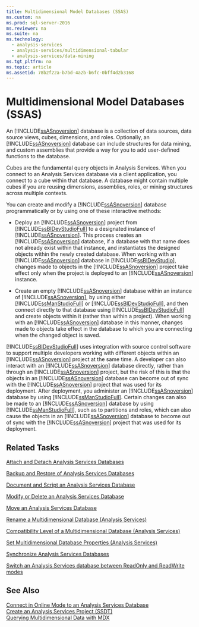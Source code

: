 ```yaml
---
title: Multidimensional Model Databases (SSAS)
ms.custom: na
ms.prod: sql-server-2016
ms.reviewer: na
ms.suite: na
ms.technology: 
  - analysis-services
  - analysis-services/multidimensional-tabular
  - analysis-services/data-mining
ms.tgt_pltfrm: na
ms.topic: article
ms.assetid: 78b2f22a-b7bd-4a2b-b6fc-0bff4d2b3168
---
```

# Multidimensional Model Databases (SSAS)
  An [!INCLUDE[ssASnoversion](../../Topics/TopicNameContainA/includes/ssASnoversion_md.md)] database is a collection of data sources, data source views, cubes, dimensions, and roles. Optionally, an [!INCLUDE[ssASnoversion](../../Topics/TopicNameContainA/includes/ssASnoversion_md.md)] database can include structures for data mining, and custom assemblies that provide a way for you to add user-defined functions to the database.  
  
 Cubes are the fundamental query objects in Analysis Services. When you connect to an Analysis Services database via a client application, you connect to a cube within that database. A database might contain multiple cubes if you are reusing dimensions, assemblies, roles, or mining structures across multiple contexts.  
  
 You can create and modify a [!INCLUDE[ssASnoversion](../../Topics/TopicNameContainA/includes/ssASnoversion_md.md)] database programmatically or by using one of these interactive methods:  
  
-   Deploy an [!INCLUDE[ssASnoversion](../../Topics/TopicNameContainA/includes/ssASnoversion_md.md)] project from [!INCLUDE[ssBIDevStudioFull](../../Topics/TopicNameContainA/includes/ssBIDevStudioFull_md.md)] to a designated instance of [!INCLUDE[ssASnoversion](../../Topics/TopicNameContainA/includes/ssASnoversion_md.md)]. This process creates an [!INCLUDE[ssASnoversion](../../Topics/TopicNameContainA/includes/ssASnoversion_md.md)] database, if a database with that name does not already exist within that instance, and instantiates the designed objects within the newly created database. When working with an [!INCLUDE[ssASnoversion](../../Topics/TopicNameContainA/includes/ssASnoversion_md.md)] database in [!INCLUDE[ssBIDevStudio](../../Topics/TopicNameContainA/includes/ssBIDevStudio_md.md)], changes made to objects in the [!INCLUDE[ssASnoversion](../../Topics/TopicNameContainA/includes/ssASnoversion_md.md)] project take effect only when the project is deployed to an [!INCLUDE[ssASnoversion](../../Topics/TopicNameContainA/includes/ssASnoversion_md.md)] instance.  
  
-   Create an empty [!INCLUDE[ssASnoversion](../../Topics/TopicNameContainA/includes/ssASnoversion_md.md)] database within an instance of [!INCLUDE[ssASnoversion](../../Topics/TopicNameContainA/includes/ssASnoversion_md.md)], by using either [!INCLUDE[ssManStudioFull](../../Topics/TopicNameContainA/includes/ssManStudioFull_md.md)] or [!INCLUDE[ssBIDevStudioFull](../../Topics/TopicNameContainA/includes/ssBIDevStudioFull_md.md)], and then connect directly to that database using [!INCLUDE[ssBIDevStudioFull](../../Topics/TopicNameContainA/includes/ssBIDevStudioFull_md.md)] and create objects within it (rather than within a project). When working with an [!INCLUDE[ssASnoversion](../../Topics/TopicNameContainA/includes/ssASnoversion_md.md)] database in this manner, changes made to objects take effect in the database to which you are connecting when the changed object is saved.  
  
 [!INCLUDE[ssBIDevStudioFull](../../Topics/TopicNameContainA/includes/ssBIDevStudioFull_md.md)] uses integration with source control software to support multiple developers working with different objects within an [!INCLUDE[ssASnoversion](../../Topics/TopicNameContainA/includes/ssASnoversion_md.md)] project at the same time. A developer can also interact with an [!INCLUDE[ssASnoversion](../../Topics/TopicNameContainA/includes/ssASnoversion_md.md)] database directly, rather than through an [!INCLUDE[ssASnoversion](../../Topics/TopicNameContainA/includes/ssASnoversion_md.md)] project, but the risk of this is that the objects in an [!INCLUDE[ssASnoversion](../../Topics/TopicNameContainA/includes/ssASnoversion_md.md)] database can become out of sync with the [!INCLUDE[ssASnoversion](../../Topics/TopicNameContainA/includes/ssASnoversion_md.md)] project that was used for its deployment. After deployment, you administer an [!INCLUDE[ssASnoversion](../../Topics/TopicNameContainA/includes/ssASnoversion_md.md)] database by using [!INCLUDE[ssManStudioFull](../../Topics/TopicNameContainA/includes/ssManStudioFull_md.md)]. Certain changes can also be made to an [!INCLUDE[ssASnoversion](../../Topics/TopicNameContainA/includes/ssASnoversion_md.md)] database by using [!INCLUDE[ssManStudioFull](../../Topics/TopicNameContainA/includes/ssManStudioFull_md.md)], such as to partitions and roles, which can also cause the objects in an [!INCLUDE[ssASnoversion](../../Topics/TopicNameContainA/includes/ssASnoversion_md.md)] database to become out of sync with the [!INCLUDE[ssASnoversion](../../Topics/TopicNameContainA/includes/ssASnoversion_md.md)] project that was used for its deployment.  
  
## Related Tasks  
 [Attach and Detach Analysis Services Databases](../../Topics/TopicNameNotContainA/Attach-and-Detach-Analysis-Services-Databases.md)  
  
 [Backup and Restore of Analysis Services Databases](../../Topics/TopicNameNotContainA/Backup-and-Restore-of-Analysis-Services-Databases.md)  
  
 [Document and Script an Analysis Services Database](../../Topics/TopicNameNotContainA/Document-and-Script-an-Analysis-Services-Database.md)  
  
 [Modify or Delete an Analysis Services Database](../../Topics/TopicNameNotContainA/Modify-or-Delete-an-Analysis-Services-Database.md)  
  
 [Move an Analysis Services Database](../../Topics/TopicNameNotContainA/Move-an-Analysis-Services-Database.md)  
  
 [Rename a Multidimensional Database &#40;Analysis Services&#41;](../../Topics/TopicNameContainA/Rename-a-Multidimensional-Database--Analysis-Services-.md)  
  
 [Compatibility Level of a Multidimensional Database &#40;Analysis Services&#41;](../../Topics/TopicNameContainA/Compatibility-Level-of-a-Multidimensional-Database--Analysis-Services-.md)  
  
 [Set Multidimensional Database Properties &#40;Analysis Services&#41;](../../Topics/TopicNameNotContainA/Set-Multidimensional-Database-Properties--Analysis-Services-.md)  
  
 [Synchronize Analysis Services Databases](../../Topics/TopicNameNotContainA/Synchronize-Analysis-Services-Databases.md)  
  
 [Switch an Analysis Services database between ReadOnly and ReadWrite modes](../../Topics/TopicNameNotContainA/Switch-an-Analysis-Services-database-between-ReadOnly-and-ReadWrite-modes.md)  
  
## See Also  
 [Connect in Online Mode to an Analysis Services Database](../../Topics/TopicNameNotContainA/Connect-in-Online-Mode-to-an-Analysis-Services-Database.md)   
 [Create an Analysis Services Project &#40;SSDT&#41;](../../Topics/TopicNameNotContainA/Create-an-Analysis-Services-Project--SSDT-.md)   
 [Querying Multidimensional Data with MDX](../../Topics/TopicNameNotContainA/Querying-Multidimensional-Data-with-MDX.md)  
  
  